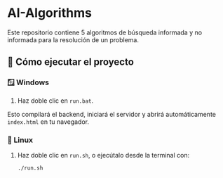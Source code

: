 # AI-Algorithms

Este repositorio contiene 5 algoritmos de búsqueda informada y no informada para la resolución de un problema.

## 🏁 Cómo ejecutar el proyecto

### 🪟 Windows
1. Haz doble clic en `run.bat`.

Esto compilará el backend, iniciará el servidor y abrirá automáticamente `index.html` en tu navegador.

### 🐧 Linux
1. Haz doble clic en `run.sh`, o ejecútalo desde la terminal con:
   ```bash
   ./run.sh

